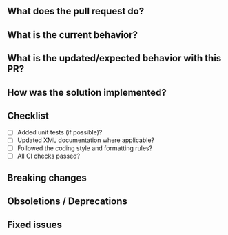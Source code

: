 <!--- See CONTRIBUTING.md for general guidelines on contributions -->

## What does the pull request do?
<!--- Provide a summary of what this PR does, linking to related issues if applicable. -->


## What is the current behavior?
<!--- If this PR fixes a bug, describe the current incorrect behavior. Otherwise, delete this section. -->


## What is the updated/expected behavior with this PR?
<!--- Describe how this PR changes the behavior and how to test it. -->


## How was the solution implemented?
<!--- Provide implementation details or explain anything that might be useful for reviewers. -->


## Checklist

- [ ] Added unit tests (if possible)?
- [ ] Updated XML documentation where applicable?
- [ ] Followed the coding style and formatting rules?
- [ ] All CI checks passed?

## Breaking changes
<!--- List any breaking changes here. -->

## Obsoletions / Deprecations
<!--- If any APIs were marked obsolete, mention them here. -->

## Fixed issues
<!--- If the pull request fixes issue(s), list them like this:
Fixes #123
Fixes #456
-->
